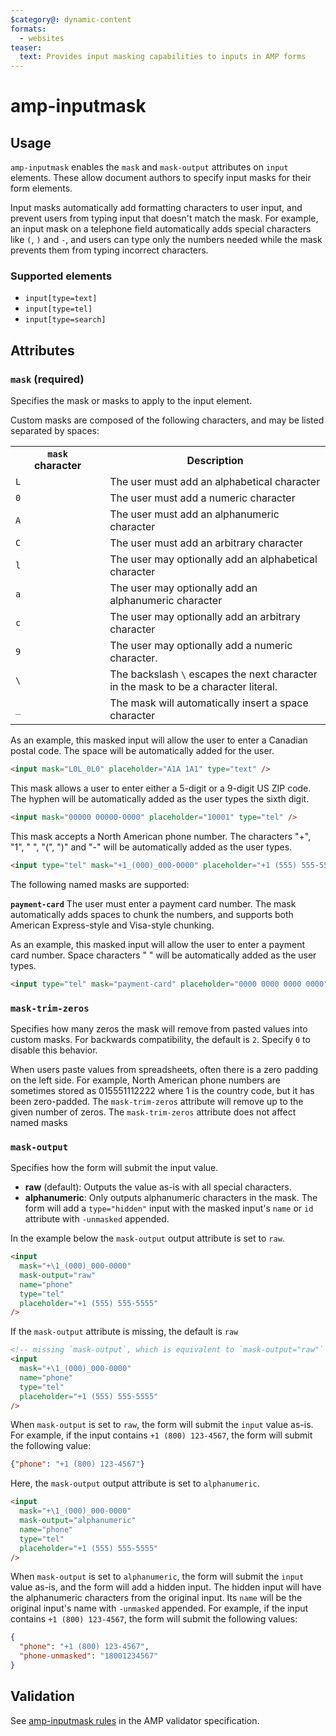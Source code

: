 ```yaml
---
$category@: dynamic-content
formats:
  - websites
teaser:
  text: Provides input masking capabilities to inputs in AMP forms
---
```


# amp-inputmask

## Usage

`amp-inputmask` enables the `mask` and `mask-output` attributes on `input`
elements. These allow document authors to specify input masks for their form
elements.

Input masks automatically add formatting characters to user input, and prevent
users from typing input that doesn't match the mask. For example, an input mask
on a telephone field automatically adds special characters like `(`, `)` and
`-`, and users can type only the numbers needed while the mask prevents them
from typing incorrect characters.

### Supported elements

-   `input[type=text]`
-   `input[type=tel]`
-   `input[type=search]`

## Attributes

### `mask` (required)

Specifies the mask or masks to apply to the input element.

Custom masks are composed of the following characters,
and may be listed separated by spaces:

<table>
  <tr>
    <th width="30%"><code>mask</code><br>character</th>
    <th>Description</th>
  </tr>
  <tr>
    <td><code>L</code></td>
    <td>The user must add an alphabetical character</td>
  </tr>
  <tr>
    <td><code>0</code></td>
    <td>The user must add a numeric character</td>
  </tr>
  <tr>
    <td><code>A</code></td>
    <td>The user must add an alphanumeric character</td>
  </tr>
  <tr>
    <td><code>C</code></td>
    <td>The user must add an arbitrary character</td>
  </tr>
  <tr>
    <td><code>l</code></td>
    <td>The user may optionally add an alphabetical character</td>
  </tr>
  <tr>
    <td><code>a</code></td>
    <td>The user may optionally add an alphanumeric character</td>
  </tr>
  <tr>
    <td><code>c</code></td>
    <td>The user may optionally add an arbitrary character</td>
  </tr>
  <tr>
    <td><code>9</code></td>
    <td>The user may optionally add a numeric character.</td>
  </tr>
  <tr>
    <td><code>\</code></td>
  <td>The backslash <code>\</code> escapes the next character in the mask to be a character
    literal.</td>
  </tr>
  <tr>
    <td><code>_</code></td>
    <td>The mask will automatically insert a space character</td>
  </tr>
</table>

As an example, this masked input will allow the user to enter a
Canadian postal code. The space will be automatically added for the user.

```html
<input mask="L0L_0L0" placeholder="A1A 1A1" type="text" />
```

This mask allows a user to enter either a 5-digit or a 9-digit US ZIP code.
The hyphen will be automatically added as the user types the sixth digit.

```html
<input mask="00000 00000-0000" placeholder="10001" type="tel" />
```

This mask accepts a North American phone number.
The characters "+", "1", " ", "(", ")" and "-" will be automatically added as the user types.

```html
<input type="tel" mask="+1_(000)_000-0000" placeholder="+1 (555) 555-5555" />
```

The following named masks are supported:

<strong>`payment-card`</strong>
The user must enter a payment card number.
The mask automatically adds spaces to chunk the numbers, and supports both
American Express-style and Visa-style chunking.

As an example, this masked input will allow the user to enter a payment card number.
Space characters " " will be automatically added as the user types.

```html
<input type="tel" mask="payment-card" placeholder="0000 0000 0000 0000" />
```

### `mask-trim-zeros`

Specifies how many zeros the mask will remove from pasted values into custom
masks. For backwards compatibility, the default is `2`. Specify `0` to disable
this behavior.

When users paste values from spreadsheets, often there is a zero padding on the
left side. For example, North American phone numbers are sometimes stored as
015551112222 where 1 is the country code, but it has been zero-padded. The
`mask-trim-zeros` attribute will remove up to the given number of zeros. The
`mask-trim-zeros` attribute does not affect named masks

### `mask-output`

Specifies how the form will submit the input value.

-   **raw** (default): Outputs the value as-is with all special characters.
-   **alphanumeric**: Only outputs alphanumeric characters in the mask. The form
    will add a `type="hidden"` input with the masked input's `name` or `id`
    attribute with `-unmasked` appended.

In the example below the `mask-output` output attribute is set to `raw`.

```html
<input
  mask="+\1_(000)_000-0000"
  mask-output="raw"
  name="phone"
  type="tel"
  placeholder="+1 (555) 555-5555"
/>
```

If the `mask-output` attribute is missing, the default is `raw`

```html
<!-- missing `mask-output`, which is equivalent to `mask-output="raw"` -->
<input
  mask="+\1_(000)_000-0000"
  name="phone"
  type="tel"
  placeholder="+1 (555) 555-5555"
/>
```

When `mask-output` is set to `raw`, the form will submit the `input` value as-is. For example, if the input contains `+1 (800) 123-4567`, the form will submit the following value:

```json
{"phone": "+1 (800) 123-4567"}
```

Here, the `mask-output` output attribute is set to `alphanumeric`.

```html
<input
  mask="+\1_(000)_000-0000"
  mask-output="alphanumeric"
  name="phone"
  type="tel"
  placeholder="+1 (555) 555-5555"
/>
```

When `mask-output` is set to `alphanumeric`, the form will submit the `input` value as-is, and the form will add a hidden input. The hidden input will have the alphanumeric characters from the original input. Its `name` will be the original input's name with `-unmasked` appended. For example, if the input contains `+1 (800) 123-4567`, the form will submit the following values:

```json
{
  "phone": "+1 (800) 123-4567",
  "phone-unmasked": "18001234567"
}
```

## Validation

See [amp-inputmask rules](https://github.com/ampproject/amphtml/blob/main/extensions/amp-inputmask/validator-amp-inputmask.protoascii) in the AMP validator specification.
